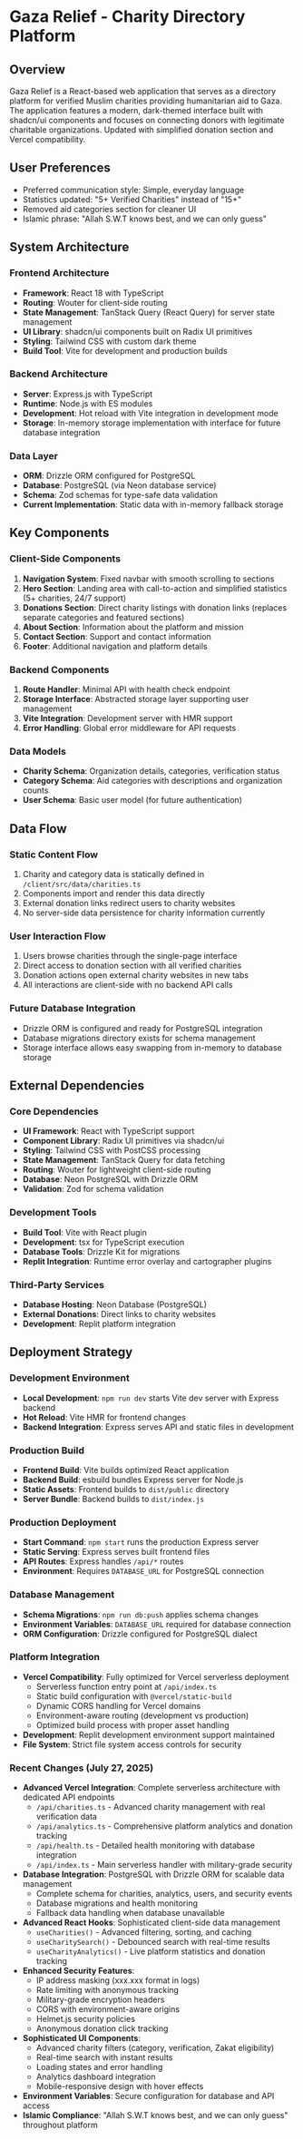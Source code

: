 # Gaza Relief - Charity Directory Platform

## Overview
Gaza Relief is a React-based web application that serves as a directory platform for verified Muslim charities providing humanitarian aid to Gaza. The application features a modern, dark-themed interface built with shadcn/ui components and focuses on connecting donors with legitimate charitable organizations. Updated with simplified donation section and Vercel compatibility.

## User Preferences
- Preferred communication style: Simple, everyday language
- Statistics updated: "5+ Verified Charities" instead of "15+"
- Removed aid categories section for cleaner UI
- Islamic phrase: "Allah S.W.T knows best, and we can only guess"

## System Architecture

### Frontend Architecture
- **Framework**: React 18 with TypeScript
- **Routing**: Wouter for client-side routing
- **State Management**: TanStack Query (React Query) for server state management
- **UI Library**: shadcn/ui components built on Radix UI primitives
- **Styling**: Tailwind CSS with custom dark theme
- **Build Tool**: Vite for development and production builds

### Backend Architecture
- **Server**: Express.js with TypeScript
- **Runtime**: Node.js with ES modules
- **Development**: Hot reload with Vite integration in development mode
- **Storage**: In-memory storage implementation with interface for future database integration

### Data Layer
- **ORM**: Drizzle ORM configured for PostgreSQL
- **Database**: PostgreSQL (via Neon database service)
- **Schema**: Zod schemas for type-safe data validation
- **Current Implementation**: Static data with in-memory fallback storage

## Key Components

### Client-Side Components
1. **Navigation System**: Fixed navbar with smooth scrolling to sections
2. **Hero Section**: Landing area with call-to-action and simplified statistics (5+ charities, 24/7 support)
3. **Donations Section**: Direct charity listings with donation links (replaces separate categories and featured sections)
4. **About Section**: Information about the platform and mission
5. **Contact Section**: Support and contact information
6. **Footer**: Additional navigation and platform details

### Backend Components
1. **Route Handler**: Minimal API with health check endpoint
2. **Storage Interface**: Abstracted storage layer supporting user management
3. **Vite Integration**: Development server with HMR support
4. **Error Handling**: Global error middleware for API requests

### Data Models
- **Charity Schema**: Organization details, categories, verification status
- **Category Schema**: Aid categories with descriptions and organization counts
- **User Schema**: Basic user model (for future authentication)

## Data Flow

### Static Content Flow
1. Charity and category data is statically defined in `/client/src/data/charities.ts`
2. Components import and render this data directly
3. External donation links redirect users to charity websites
4. No server-side data persistence for charity information currently

### User Interaction Flow
1. Users browse charities through the single-page interface
2. Direct access to donation section with all verified charities
3. Donation actions open external charity websites in new tabs
4. All interactions are client-side with no backend API calls

### Future Database Integration
- Drizzle ORM is configured and ready for PostgreSQL integration
- Database migrations directory exists for schema management
- Storage interface allows easy swapping from in-memory to database storage

## External Dependencies

### Core Dependencies
- **UI Framework**: React with TypeScript support
- **Component Library**: Radix UI primitives via shadcn/ui
- **Styling**: Tailwind CSS with PostCSS processing
- **State Management**: TanStack Query for data fetching
- **Routing**: Wouter for lightweight client-side routing
- **Database**: Neon PostgreSQL with Drizzle ORM
- **Validation**: Zod for schema validation

### Development Tools
- **Build Tool**: Vite with React plugin
- **Development**: tsx for TypeScript execution
- **Database Tools**: Drizzle Kit for migrations
- **Replit Integration**: Runtime error overlay and cartographer plugins

### Third-Party Services
- **Database Hosting**: Neon Database (PostgreSQL)
- **External Donations**: Direct links to charity websites
- **Development**: Replit platform integration

## Deployment Strategy

### Development Environment
- **Local Development**: `npm run dev` starts Vite dev server with Express backend
- **Hot Reload**: Vite HMR for frontend changes
- **Backend Integration**: Express serves API and static files in development

### Production Build
- **Frontend Build**: Vite builds optimized React application
- **Backend Build**: esbuild bundles Express server for Node.js
- **Static Assets**: Frontend builds to `dist/public` directory
- **Server Bundle**: Backend builds to `dist/index.js`

### Production Deployment
- **Start Command**: `npm start` runs the production Express server
- **Static Serving**: Express serves built frontend files
- **API Routes**: Express handles `/api/*` routes
- **Environment**: Requires `DATABASE_URL` for PostgreSQL connection

### Database Management
- **Schema Migrations**: `npm run db:push` applies schema changes
- **Environment Variables**: `DATABASE_URL` required for database connection
- **ORM Configuration**: Drizzle configured for PostgreSQL dialect

### Platform Integration
- **Vercel Compatibility**: Fully optimized for Vercel serverless deployment
  - Serverless function entry point at `/api/index.ts`
  - Static build configuration with `@vercel/static-build`
  - Dynamic CORS handling for Vercel domains
  - Environment-aware routing (development vs production)
  - Optimized build process with proper asset handling
- **Development**: Replit development environment support maintained
- **File System**: Strict file system access controls for security

### Recent Changes (July 27, 2025)
- **Advanced Vercel Integration**: Complete serverless architecture with dedicated API endpoints
  - `/api/charities.ts` - Advanced charity management with real verification data
  - `/api/analytics.ts` - Comprehensive platform analytics and donation tracking
  - `/api/health.ts` - Detailed health monitoring with database integration
  - `/api/index.ts` - Main serverless handler with military-grade security
- **Database Integration**: PostgreSQL with Drizzle ORM for scalable data management
  - Complete schema for charities, analytics, users, and security events
  - Database migrations and health monitoring
  - Fallback data handling when database unavailable
- **Advanced React Hooks**: Sophisticated client-side data management
  - `useCharities()` - Advanced filtering, sorting, and caching
  - `useCharitySearch()` - Debounced search with real-time results
  - `useCharityAnalytics()` - Live platform statistics and donation tracking
- **Enhanced Security Features**:
  - IP address masking (xxx.xxx format in logs)
  - Rate limiting with anonymous tracking
  - Military-grade encryption headers
  - CORS with environment-aware origins
  - Helmet.js security policies
  - Anonymous donation click tracking
- **Sophisticated UI Components**:
  - Advanced charity filters (category, verification, Zakat eligibility)
  - Real-time search with instant results
  - Loading states and error handling
  - Analytics dashboard integration
  - Mobile-responsive design with hover effects
- **Environment Variables**: Secure configuration for database and API access
- **Islamic Compliance**: "Allah S.W.T knows best, and we can only guess" throughout platform
